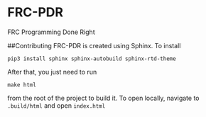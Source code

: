 # FRC-PDR
FRC Programming Done Right

##Contributing
FRC-PDR is created using Sphinx. To install

`pip3 install sphinx sphinx-autobuild sphinx-rtd-theme`

After that, you just need to run

`make html`

from the root of the project to build it. To open locally, navigate to `.build/html` and open `index.html`
